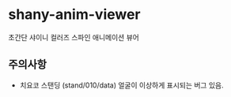 # shany-anim-viewer
초간단 샤이니 컬러즈 스파인 애니메이션 뷰어

## 주의사항
 * 치요코 스탠딩 (stand/010/data) 얼굴이 이상하게 표시되는 버그 있음.